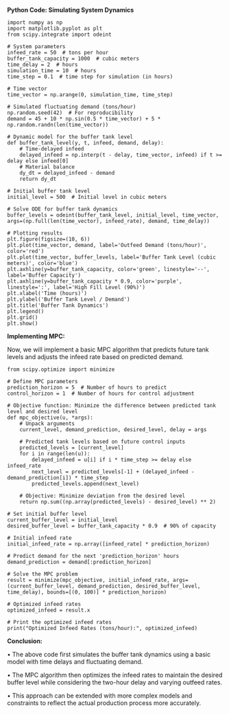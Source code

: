 **Python Code: Simulating System Dynamics**
```
import numpy as np
import matplotlib.pyplot as plt
from scipy.integrate import odeint

# System parameters
infeed_rate = 50  # tons per hour
buffer_tank_capacity = 1000  # cubic meters
time_delay = 2  # hours
simulation_time = 10  # hours
time_step = 0.1  # time step for simulation (in hours)

# Time vector
time_vector = np.arange(0, simulation_time, time_step)

# Simulated fluctuating demand (tons/hour)
np.random.seed(42)  # For reproducibility
demand = 45 + 10 * np.sin(0.5 * time_vector) + 5 * np.random.randn(len(time_vector))

# Dynamic model for the buffer tank level
def buffer_tank_level(y, t, infeed, demand, delay):
    # Time-delayed infeed
    delayed_infeed = np.interp(t - delay, time_vector, infeed) if t >= delay else infeed[0]
    # Material balance
    dy_dt = delayed_infeed - demand
    return dy_dt

# Initial buffer tank level
initial_level = 500  # Initial level in cubic meters

# Solve ODE for buffer tank dynamics
buffer_levels = odeint(buffer_tank_level, initial_level, time_vector, args=(np.full(len(time_vector), infeed_rate), demand, time_delay))

# Plotting results
plt.figure(figsize=(10, 6))
plt.plot(time_vector, demand, label='Outfeed Demand (tons/hour)', color='red')
plt.plot(time_vector, buffer_levels, label='Buffer Tank Level (cubic meters)', color='blue')
plt.axhline(y=buffer_tank_capacity, color='green', linestyle='--', label='Buffer Capacity')
plt.axhline(y=buffer_tank_capacity * 0.9, color='purple', linestyle=':', label='High Fill Level (90%)')
plt.xlabel('Time (hours)')
plt.ylabel('Buffer Tank Level / Demand')
plt.title('Buffer Tank Dynamics')
plt.legend()
plt.grid()
plt.show()
```
**Implementing MPC:**

Now, we will implement a basic MPC algorithm that predicts future tank levels and adjusts the infeed rate based on predicted demand.

```
from scipy.optimize import minimize

# Define MPC parameters
prediction_horizon = 5  # Number of hours to predict
control_horizon = 1  # Number of hours for control adjustment

# Objective function: Minimize the difference between predicted tank level and desired level
def mpc_objective(u, *args):
    # Unpack arguments
    current_level, demand_prediction, desired_level, delay = args
    
    # Predicted tank levels based on future control inputs
    predicted_levels = [current_level]
    for i in range(len(u)):
        delayed_infeed = u[i] if i * time_step >= delay else infeed_rate
        next_level = predicted_levels[-1] + (delayed_infeed - demand_prediction[i]) * time_step
        predicted_levels.append(next_level)
    
    # Objective: Minimize deviation from the desired level
    return np.sum((np.array(predicted_levels) - desired_level) ** 2)

# Set initial buffer level
current_buffer_level = initial_level
desired_buffer_level = buffer_tank_capacity * 0.9  # 90% of capacity

# Initial infeed rate
initial_infeed_rate = np.array([infeed_rate] * prediction_horizon)

# Predict demand for the next 'prediction_horizon' hours
demand_prediction = demand[:prediction_horizon]

# Solve the MPC problem
result = minimize(mpc_objective, initial_infeed_rate, args=(current_buffer_level, demand_prediction, desired_buffer_level, time_delay), bounds=[(0, 100)] * prediction_horizon)

# Optimized infeed rates
optimized_infeed = result.x

# Print the optimized infeed rates
print("Optimized Infeed Rates (tons/hour):", optimized_infeed)
```
**Conclusion:**

•	The above code first simulates the buffer tank dynamics using a basic model with time delays and fluctuating demand.

•	The MPC algorithm then optimizes the infeed rates to maintain the desired buffer level while considering the two-hour delay and varying outfeed rates.

•	This approach can be extended with more complex models and constraints to reflect the actual production process more accurately.
